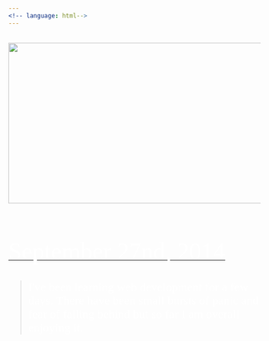 ```yaml
---
<!-- language: html-->
---
```

<html>
<br>
<center><a href="http://www.twitter.com/allyhinton"><img src="https://xx-nova-xx_github_io-c9-xxnovaxx.c9.io//images/NovaBlogHeaderFile_002.jpg" width="1200" height="321"></a></center>
<body background="http://xx-nova-xx_github_io-c9-xxnovaxx.c9.io/images/black-gradient-background.jpg">
</body>
<br>
<br>
<br>
<br>
<u><font size="11" color="white" face="Graphite STD">September 27nd, 2014</font></u>
<br>
<br>

<blockquote><font size="5" color="white" face="Graphite STD"> I've been learning web development for a few days. There have been small bursts of panic and fear of falling behind but so far I am overall enjoying it. </font></blockquote>

